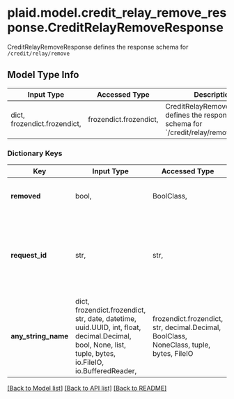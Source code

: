 # plaid.model.credit_relay_remove_response.CreditRelayRemoveResponse

CreditRelayRemoveResponse defines the response schema for `/credit/relay/remove`

## Model Type Info
Input Type | Accessed Type | Description | Notes
------------ | ------------- | ------------- | -------------
dict, frozendict.frozendict,  | frozendict.frozendict,  | CreditRelayRemoveResponse defines the response schema for &#x60;/credit/relay/remove&#x60; | 

### Dictionary Keys
Key | Input Type | Accessed Type | Description | Notes
------------ | ------------- | ------------- | ------------- | -------------
**removed** | bool,  | BoolClass,  | &#x60;true&#x60; if the relay token was successfully removed. | 
**request_id** | str,  | str,  | A unique identifier for the request, which can be used for troubleshooting. This identifier, like all Plaid identifiers, is case sensitive. | 
**any_string_name** | dict, frozendict.frozendict, str, date, datetime, uuid.UUID, int, float, decimal.Decimal, bool, None, list, tuple, bytes, io.FileIO, io.BufferedReader,  | frozendict.frozendict, str, decimal.Decimal, BoolClass, NoneClass, tuple, bytes, FileIO | any string name can be used but the value must be the correct type | [optional]

[[Back to Model list]](../../README.md#documentation-for-models) [[Back to API list]](../../README.md#documentation-for-api-endpoints) [[Back to README]](../../README.md)


